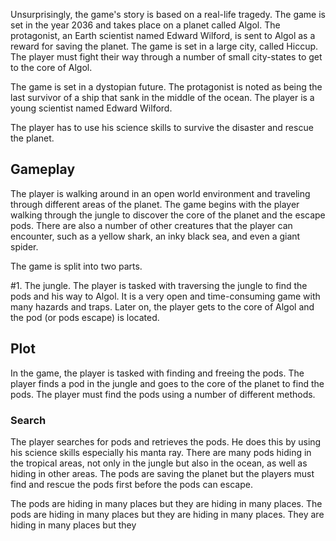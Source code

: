 Unsurprisingly, the game's story is based on a real-life tragedy. The game is set in the year 2036 and takes place on a planet called Algol. The protagonist, an Earth scientist named Edward Wilford, is sent to Algol as a reward for saving the planet. The game is set in a large city, called Hiccup. The player must fight their way through a number of small city-states to get to the core of Algol.

The game is set in a dystopian future. The protagonist is noted as being the last survivor of a ship that sank in the middle of the ocean. The player is a young scientist named Edward Wilford.

The player has to use his science skills to survive the disaster and rescue the planet.

## Gameplay

The player is walking around in an open world environment and traveling through different areas of the planet. The game begins with the player walking through the jungle to discover the core of the planet and the escape pods. There are also a number of other creatures that the player can encounter, such as a yellow shark, an inky black sea, and even a giant spider.

The game is split into two parts.

#1. The jungle. The player is tasked with traversing the jungle to find the pods and his way to Algol. It is a very open and time-consuming game with many hazards and traps. Later on, the player gets to the core of Algol and the pod (or pods escape) is located.

## Plot

In the game, the player is tasked with finding and freeing the pods. The player finds a pod in the jungle and goes to the core of the planet to find the pods. The player must find the pods using a number of different methods.

###

### Search

The player searches for pods and retrieves the pods. He does this by using his science skills especially his manta ray. There are many pods hiding in the tropical areas, not only in the jungle but also in the ocean, as well as hiding in other areas. The pods are saving the planet but the players must find and rescue the pods first before the pods can escape.

The pods are hiding in many places but they are hiding in many places. The pods are hiding in many places but they are hiding in many places. They are hiding in many places but they